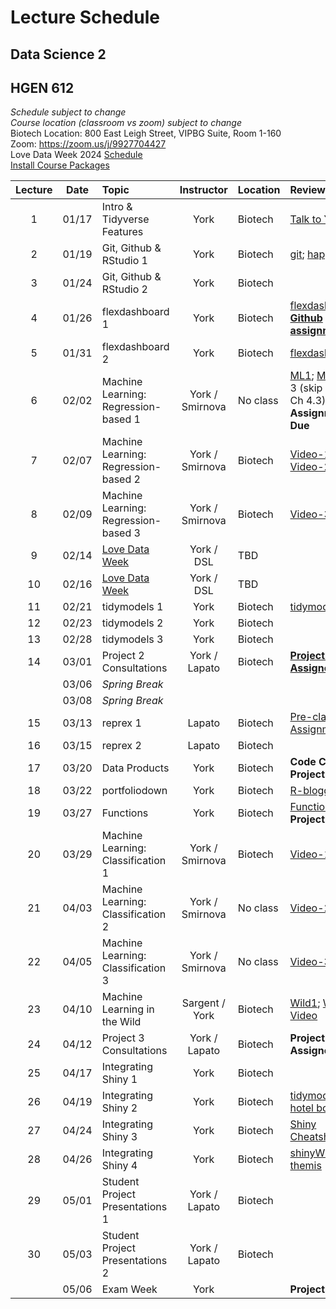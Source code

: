 # Lecture Schedule
## Data Science 2
## HGEN 612
*Schedule subject to change*  
*Course location (classroom vs zoom) subject to change*  
Biotech Location:  800 East Leigh Street, VIPBG Suite, Room 1-160  
Zoom: https://zoom.us/j/9927704427  
Love Data Week 2024 [Schedule][71]  
[Install Course Packages][25]  


| Lecture | Date  | Topic                                | Instructor      | Location | Review                                        | Slides       | Scripts    |  
| :-----: | :---: | :----------------------------------- | :-------------: | :------- | :-------------------------------------------- | :----------: | :--------: |
| 1       | 01/17 | Intro & Tidyverse Features           | York            | Biotech  | [Talk to Yourself][7]                         |  [1][26], [2][27] | [1][28]|
| 2       | 01/19 | Git, Github & RStudio 1              | York            | Biotech  | [git][1]; [happygit][2]                       |  [1][29]     |            |  
| 3       | 01/24 | Git, Github & RStudio 2              | York            | Biotech  |                                               |              |            |  
| 4       | 01/26 | flexdashboard 1                      | York            | Biotech  | [flexdashboard1][12]; [**Github assignment**][111]   |  [1][33]     | [1][36]    |  
| 5       | 01/31 | flexdashboard 2                      | York            | Biotech  | [flexdashboard2][13]           |              | [1][37]    |  
| 6       | 02/02 | Machine Learning: Regression-based 1 | York / Smirnova        | No class | [ML1][3]; [ML2][4] (Ch 3 (skip 3.5) & Ch 4.3); **Github Assignment Due** |  [1][38] |  |  
| 7       | 02/07 | Machine Learning: Regression-based 2 | York / Smirnova        | Biotech     | [Video-1][40], [Video-2][41]                  |  [1][39]     |            |  
| 8       | 02/09 | Machine Learning: Regression-based 3 | York / Smirnova        | Biotech     | [Video-3][42]                                 |              |            |  
| 9       | 02/14 | [Love Data Week][71]                 | York / DSL      | TBD      |                                               |              |            |  
| 10      | 02/16 | [Love Data Week][71]                 | York / DSL      | TBD      |                                               |              |            |  
| 11      | 02/21 | tidymodels 1                         | York            | Biotech  | [tidymodels][15]                              | [1][43]      | [1][44]    | 
| 12      | 02/23 | tidymodels 2                         | York            | Biotech  |                                               |              | [1][45]    |
| 13      | 02/28 | tidymodels 3                         | York            | Biotech  |                                               |              | [1][47]           |  
| 14      | 03/01 | Project 2 Consultations              | York / Lapato   | Biotech  | [**Project 2 Assigned**][222]                 |              |            | 
|         | 03/06 | *Spring Break*                       |                 |          |                                               |              |            |
|         | 03/08 | *Spring Break*                       |                 |          |                                               |              |            |
| 15      | 03/13 | reprex 1                             | Lapato          | Biotech  | [Pre-class Assignment][17];                   |              |            |  
| 16      | 03/15 | reprex 2                             | Lapato          | Biotech  |                                               |              |            |
| 17      | 03/20 | Data Products                        | York            | Biotech  | **Code Check Project 2 Due**                  |              |            |
| 18      | 03/22 | portfoliodown                        | York            | Biotech  | [R-bloggers][48]        |              | [1][49]    |
| 19      | 03/27 | Functions                            | York            | Biotech  | [Functions][20] **Project 2 Due**             |              | [1][65]    |
| 20      | 03/29 | Machine Learning: Classification 1   | York / Smirnova        | Biotech  | [Video-1][67]                                 |  [1][50]     |            |  
| 21      | 04/03 | Machine Learning: Classification 2   | York / Smirnova        | No class | [Video-2][68]                                 |  [1][51]     |            |  
| 22      | 04/05 | Machine Learning: Classification 3   | York / Smirnova        | No class | [Video-3][69]                                 |  [1][52]     |            |  
| 23      | 04/10 | Machine Learning in the Wild         | Sargent / York  | Biotech  | [Wild1][5]; [Wild2][6]; [Video][70]           |  [1][56]     |            |
| 24      | 04/12 | Project 3 Consultations              | York / Lapato   | Biotech  | **Project 3 Assigned**                        |              |            |  
| 25      | 04/17 | Integrating Shiny 1                  | York            | Biotech  |                                               |              | [1][57]    |  
| 26      | 04/19 | Integrating Shiny 2                  | York            | Biotech  | [tidymodels hotel bookings][21]               |              | [1][59], [2][60] |
| 27      | 04/24 | Integrating Shiny 3                  | York            | Biotech  | [Shiny Cheatsheet][22]                        |              | [1][61], [2][62] | 
| 28      | 04/26 | Integrating Shiny 4                  | York            | Biotech  | [shinyWidgets][23]; [themis][24]              |              | [1][63], [2][64] | 
| 29      | 05/01 | Student Project Presentations 1      | York / Lapato   | Biotech  |                                               |              |            |  
| 30      | 05/03 | Student Project Presentations 2      | York / Lapato   | Biotech  |                                               |              |            |       
|         | 05/06 | Exam Week                            | York            |          | **Project 3 Due**                             |              |            |        

[1]: https://osf.io/4a26g "Democratic Science"
[2]: https://happygitwithr.com "happygitwithR"
[3]: https://osf.io/d7we8/ "Pine Beetle Data"
[4]: https://osf.io/nstcw/ "Introduction to Statistical Learning"
[5]: https://osf.io/rmtsx/ "Machine Learning and Science"
[6]: https://osf.io/gpt3h/ "Machine Learning and Aging Research"
[7]: https://rstudio.com/resources/rstudioconf-2020/don-t-repeat-yourself-talk-to-yourself-repeated-reporting-in-the-r-universe/ "DRY"
[8]: https://osf.io/wvfm2 "setup check"
[9]: https://computers.tutsplus.com/tutorials/navigating-the-terminal-a-gentle-introduction--mac-3855 "Navigating the Terminal"
[10]: https://happygitwithr.com/shell.html "The Shell"
[11]: https://jennybc.github.io/purrr-tutorial/ "Jenny Bryan's purrr examples"
[12]: https://blog.rstudio.com/2016/05/17/flexdashboard-easy-interactive-dashboards-for-r/ "Introducing flexdashboard"
[13]: https://rmarkdown.rstudio.com/flexdashboard/ "flexdashboard: Easy interactive dashboards for R"
[14]: https://osf.io/r3pyb/ "Statistical Modeling: The Two Cultures"
[15]: https://www.tidymodels.org/ "tidymodels"
[16]: https://rstudio.com/resources/rstudioglobal-2021/maintaining-the-house-the-tidyverse-built/ "rstudio::conf 2021"
[17]: https://forms.gle/tBtzGuRCu2hx722S6 "pre-class assignment"
[20]: https://r4ds.had.co.nz/functions.html "functions"
[21]: https://www.tidymodels.org/start/case-study/ "tidymodels hotel bookings"
[22]: https://shiny.rstudio.com/images/shiny-cheatsheet.pdf "Shiny Cheatsheet"
[23]: http://shinyapps.dreamrs.fr/shinyWidgets/ "shinyWidgets"
[24]: https://themis.tidymodels.org/index.html "themis recipe steps for unbalanced designs"
[25]: https://github.com/tpyork/hgen-612/blob/main/R/00_install-course-packages.R "install course packages"  
[26]: https://osf.io/q26ut/ "course setup" 
[27]: https://osf.io/ch8ur/ "tidyverse review"
[28]: https://github.com/tpyork/hgen-612/blob/main/R/01_tidyverse-features.R "tidyverse features"
[29]: https://osf.io/3cke6/ "git, Github, RStudio"
[30]: https://osf.io/cfx3n/ "command line survival guide"
[31]: https://github.com/tpyork/hgen-612/blob/main/command-line-resource/command_cheatsheet.txt "command line cheatsheet"
[32]: https://github.com/tpyork/hgen-612/blob/main/command-line-resource/important_commands.txt "important commands"
[33]: https://osf.io/q4s3z/ "flexdashboard primer"
[36]: https://github.com/tpyork/hgen-612/blob/main/R/05_flexdashboard_student.Rmd "flexdashboard 1"
[37]: https://github.com/tpyork/hgen-612/blob/main/R/06_flexdashboard_2_student.Rmd "flexdashboard 2"
[38]: https://osf.io/r2gta/ "machine learning regression 1"
[39]: https://osf.io/ds9y6/ "machine learning regression 2"
[40]: https://drive.google.com/file/d/1xtiuk06eTNQzmiMrCIYqTssP5vWirTEB/view?usp=sharing "ML video 1"
[41]: https://drive.google.com/file/d/1rzkMrntGKYK427OPrX-jPIoMMJHbd_Hg/view?usp=sharing "ML video 2"
[42]: https://drive.google.com/file/d/1iOEbj4wELx9eESs-IsAS18iHfsNG4YYj/view?usp=sharing "ML video 3"
[43]: https://osf.io/2dy38/ "tidymodels primer"
[44]: https://github.com/tpyork/hgen-612/blob/main/R/10_tidymodels_starter-pack.Rmd "tidymodels starter pack.Rmd"
[45]: https://github.com/tpyork/hgen-612/blob/main/R/10_tidymodels_1.R "tidymodels 2"
[47]: https://github.com/tpyork/hgen-612/blob/main/R/12_Machine-Learning-Regression_tidymodels.R "pine beetles recode"
[48]: https://www.r-bloggers.com/2021/12/introducing-portfoliodown-the-data-science-portfolio-website-builder/ "portfoliodown blog"
[49]: https://github.com/tpyork/hgen-612/blob/main/R/19_portfoliodown.R "portfoliodown script"
[50]: https://osf.io/jd4nq/ "ML classification 1"
[51]: https://osf.io/hswq9/ "ML classification 2"
[52]: https://osf.io/9tm4h/ "ML classification 3"
[53]: https://drive.google.com/drive/folders/1qmX6B5mBt93Id0rKjF6YX2h3iyiZMOqh?usp=sharing "ML classification video 1"
[54]: https://drive.google.com/drive/u/1/folders/1Gt3V4hoHG8ytNUHj0Z7zFLo3kH5gNRgV "ML classification video 2"
[55]: https://drive.google.com/drive/u/1/folders/1zC4us0GSc-_PaJvb4wAdEDr0xKDhq1hC "ML classification video 3"
[56]: https://osf.io/8umgk/ "ML in the Wild"
[57]: https://github.com/tpyork/hgen-612/blob/main/R/25_shiny-flexdashboard.R "hotels model code"
[59]: https://github.com/tpyork/hgen-612/blob/main/R/26_shiny_checkpoint-1.Rmd "shiny script 1"
[60]: https://github.com/tpyork/hgen-612/blob/main/R/26_shiny_checkpoint-2.Rmd "shiny script 2"
[61]: https://github.com/tpyork/hgen-612/blob/main/R/26_shiny_checkpoint-3.Rmd "shiny script 3"
[62]: https://github.com/tpyork/hgen-612/blob/main/R/26_shiny_checkpoint-4.Rmd "shiny script 4"
[63]: https://github.com/tpyork/hgen-612/blob/main/R/26_shiny_checkpoint-5.Rmd "shiny script 5"
[64]: https://github.com/tpyork/hgen-612/blob/main/R/26_shiny_checkpoint-6.Rmd "shiny script 6"
[65]: https://github.com/tpyork/hgen-612/blob/main/R/19_functions.R "functions script"
[66]: https://github.com/tpyork/hgen-612/blob/main/R/14_model-estimation.R "model estimation"

[67]: https://drive.google.com/file/d/12rmOfPDUbgWeITg8RgIHMhsCUyWcaV6m/view?usp=drive_link "logistic regression"
[68]: https://drive.google.com/file/d/1cN9NNYxKySlPAc7-FLTtOUHGxnp9sRcv/view?usp=drive_link "model validation"
[69]: https://drive.google.com/file/d/1tkUa5UqsMQkEPwoU0zAN4b71X9AG5klx/view?usp=drive_link "clustering"

[70]: https://drive.google.com/file/d/1ypnJgXwjKvPUMX0lt9WRdI1Ia86-m_yD/view?usp=share_link "Lana Sargent ML Wild lecture"
[71]: https://www.library.vcu.edu/about/events/2023-2024/love-data-week-2024.html "love data week"
[111]: https://github.com/tpyork/hgen-612/blob/main/assignments/project-01.md "project 1"
[222]: https://github.com/tpyork/hgen-612/blob/main/assignments/project-02.md "project 2"
[333]: https://www.temp.edu  "project 3"






